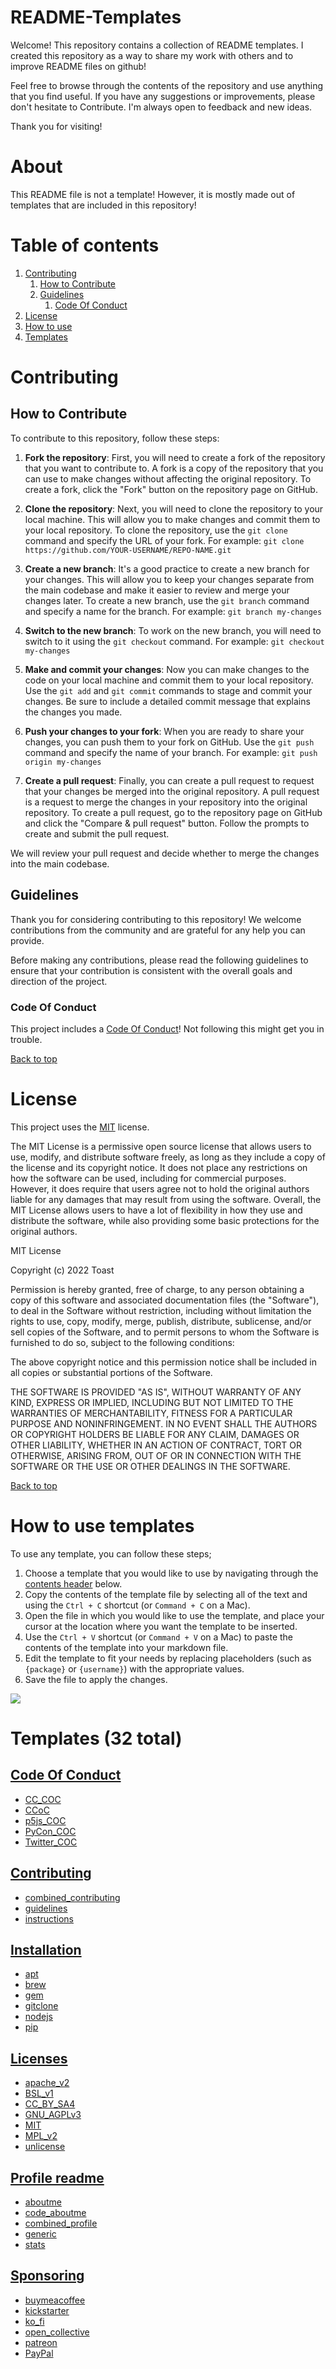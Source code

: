 # README-Templates

Welcome! This repository contains a collection of README templates. I created this repository as a way to share my work with others and to improve README files on github!

Feel free to browse through the contents of the repository and use anything that you find useful. If you have any suggestions or improvements, please don't hesitate to Contribute. I'm always open to feedback and new ideas.

Thank you for visiting!

# About

This README file is not a template! However, it is mostly made out of templates that are included in this repository!

# Table of contents

1. [Contributing](#contributing)
   1. [How to Contribute](#how-to-contribute)
   1. [Guidelines](#guidelines)
      1. [Code Of Conduct](#code-of-conduct)
2. [License](#license)
3. [How to use](#how-to-use-templates)
4. [Templates](#code-of-conduct-1)

# Contributing

## How to Contribute

To contribute to this repository, follow these steps:

1. **Fork the repository**: First, you will need to create a fork of the repository that you want to contribute to. A fork is a copy of the repository that you can use to make changes without affecting the original repository. To create a fork, click the "Fork" button on the repository page on GitHub.

2. **Clone the repository**: Next, you will need to clone the repository to your local machine. This will allow you to make changes and commit them to your local repository. To clone the repository, use the `git clone` command and specify the URL of your fork. For example: `git clone https://github.com/YOUR-USERNAME/REPO-NAME.git`

3. **Create a new branch**: It's a good practice to create a new branch for your changes. This will allow you to keep your changes separate from the main codebase and make it easier to review and merge your changes later. To create a new branch, use the `git branch` command and specify a name for the branch. For example: `git branch my-changes`

4. **Switch to the new branch**: To work on the new branch, you will need to switch to it using the `git checkout` command. For example: `git checkout my-changes`

5. **Make and commit your changes**: Now you can make changes to the code on your local machine and commit them to your local repository. Use the `git add` and `git commit` commands to stage and commit your changes. Be sure to include a detailed commit message that explains the changes you made.

6. **Push your changes to your fork**: When you are ready to share your changes, you can push them to your fork on GitHub. Use the `git push` command and specify the name of your branch. For example: `git push origin my-changes`

7. **Create a pull request**: Finally, you can create a pull request to request that your changes be merged into the original repository. A pull request is a request to merge the changes in your repository into the original repository. To create a pull request, go to the repository page on GitHub and click the "Compare & pull request" button. Follow the prompts to create and submit the pull request.

We will review your pull request and decide whether to merge the changes into the main codebase.

## Guidelines

Thank you for considering contributing to this repository! We welcome contributions from the community and are grateful for any help you can provide.

Before making any contributions, please read the following guidelines to ensure that your contribution is consistent with the overall goals and direction of the project.

### Code Of Conduct

This project includes a [Code Of Conduct](CODE_OF_CONDUCT.md)! Not following this might get you in trouble.

[Back to top](#table-of-contents)

# License

This project uses the [MIT](LICENSE) license.

The MIT License is a permissive open source license that allows users to use, modify, and distribute software freely, as long as they include a copy of the license and its copyright notice. It does not place any restrictions on how the software can be used, including for commercial purposes. However, it does require that users agree not to hold the original authors liable for any damages that may result from using the software. Overall, the MIT License allows users to have a lot of flexibility in how they use and distribute the software, while also providing some basic protections for the original authors.

MIT License

Copyright (c) 2022 Toast

Permission is hereby granted, free of charge, to any person obtaining a copy
of this software and associated documentation files (the "Software"), to deal
in the Software without restriction, including without limitation the rights
to use, copy, modify, merge, publish, distribute, sublicense, and/or sell
copies of the Software, and to permit persons to whom the Software is
furnished to do so, subject to the following conditions:

The above copyright notice and this permission notice shall be included in all
copies or substantial portions of the Software.

THE SOFTWARE IS PROVIDED "AS IS", WITHOUT WARRANTY OF ANY KIND, EXPRESS OR
IMPLIED, INCLUDING BUT NOT LIMITED TO THE WARRANTIES OF MERCHANTABILITY,
FITNESS FOR A PARTICULAR PURPOSE AND NONINFRINGEMENT. IN NO EVENT SHALL THE
AUTHORS OR COPYRIGHT HOLDERS BE LIABLE FOR ANY CLAIM, DAMAGES OR OTHER
LIABILITY, WHETHER IN AN ACTION OF CONTRACT, TORT OR OTHERWISE, ARISING FROM,
OUT OF OR IN CONNECTION WITH THE SOFTWARE OR THE USE OR OTHER DEALINGS IN THE
SOFTWARE.

[Back to top](#table-of-contents)

# How to use templates

To use any template, you can follow these steps;

1. Choose a template that you would like to use by navigating through the [contents header](#code-of-conduct-1) below.
2. Copy the contents of the template file by selecting all of the text and using the `Ctrl + C` shortcut (or `Command + C` on a Mac).
3. Open the file in which you would like to use the template, and place your cursor at the location where you want the template to be inserted.
4. Use the `Ctrl + V` shortcut (or `Command + V` on a Mac) to paste the contents of the template into your markdown file.
5. Edit the template to fit your needs by replacing placeholders (such as `{package}` or `{username}`) with the appropriate values.
6. Save the file to apply the changes.

![](https://github.com/UndefinedToast/README-Templates/blob/main/template_tutorial.gif)

<!--Templates start-->
# Templates (32 total)
## [Code Of Conduct](EN/Code%20Of%20Conduct)
* [CC_COC](EN/Code%20Of%20Conduct/CC_COC.md)
* [CCoC](EN/Code%20Of%20Conduct/CCoC.md)
* [p5js_COC](EN/Code%20Of%20Conduct/p5js_COC.md)
* [PyCon_COC](EN/Code%20Of%20Conduct/PyCon_COC.md)
* [Twitter_COC](EN/Code%20Of%20Conduct/Twitter_COC.md)
## [Contributing](EN/Contributing)
* [combined_contributing](EN/Contributing/combined_contributing.md)
* [guidelines](EN/Contributing/guidelines.md)
* [instructions](EN/Contributing/instructions.md)
## [Installation](EN/Installation)
* [apt](EN/Installation/apt.md)
* [brew](EN/Installation/brew.md)
* [gem](EN/Installation/gem.md)
* [gitclone](EN/Installation/gitclone.md)
* [nodejs](EN/Installation/nodejs.md)
* [pip](EN/Installation/pip.md)
## [Licenses](EN/Licenses)
* [apache_v2](EN/Licenses/apache_v2.md)
* [BSL_v1](EN/Licenses/BSL_v1.md)
* [CC_BY_SA4](EN/Licenses/CC_BY_SA4.md)
* [GNU_AGPLv3](EN/Licenses/GNU_AGPLv3.md)
* [MIT](EN/Licenses/MIT.md)
* [MPL_v2](EN/Licenses/MPL_v2.md)
* [unlicense](EN/Licenses/unlicense.md)
## [Profile readme](EN/Profile%20readme)
* [aboutme](EN/Profile%20readme/aboutme.md)
* [code_aboutme](EN/Profile%20readme/code_aboutme.md)
* [combined_profile](EN/Profile%20readme/combined_profile.md)
* [generic](EN/Profile%20readme/generic.md)
* [stats](EN/Profile%20readme/stats.md)
## [Sponsoring](EN/Sponsoring)
* [buymeacoffee](EN/Sponsoring/buymeacoffee.md)
* [kickstarter](EN/Sponsoring/kickstarter.md)
* [ko_fi](EN/Sponsoring/ko_fi.md)
* [open_collective](EN/Sponsoring/open_collective.md)
* [patreon](EN/Sponsoring/patreon.md)
* [PayPal](EN/Sponsoring/PayPal.md)
<!--Templates end-->
